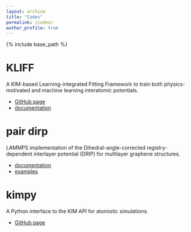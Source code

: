 ```yaml
---
layout: archive
title: "Codes"
permalink: /codes/
author_profile: true
---
```


{% include base_path %}


KLIFF
=====
A KIM-based Learning-integrated Fitting Framework to train both
physics-motivated and machine learning interatomic potentials.
- [GitHub page](https://github.com/mjwen/kliff)
- [documentation](https://kliff.readthedocs.io)


pair dirp
=========
LAMMPS implementation of the Dihedral-angle-corrected registry-dependent
interlayer potential (DRIP) for multilayer graphene structures.
- [documentation](https://lammps.sandia.gov/doc/Manual.html)
- [examples](https://github.com/lammps/lammps/tree/master/examples/USER/misc/drip)


kimpy
=====
A Python interface to the KIM API for atomistic simulations.
- [GitHub page](https://github.com/openkim/kimpy)


